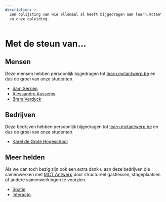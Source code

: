 ```yaml
---
description: >-
  Een oplijsting van wie allemaal al heeft bijgedragen aan learn.mctantwerp.be
  en onze opleiding.
---
```


# Met de steun van...

## Mensen

Deze mensen hebben persoonlijk bijgedragen tot [learn.mctantwerp.be](https://learn.mctantwerp.be) en dus de groei van onze studenten.

* [Sam Serrien](https://www.linkedin.com/in/samserrien/)
* [Alessandro Aussems](https://www.linkedin.com/in/alessandroaussems/)
* [Bram Verdyck](https://www.linkedin.com/in/bramverdyck/)

## Bedrijven

Deze bedrijven hebben persoonlijk bijgedragen tot [learn.mctantwerp.be](https://learn.mctantwerp.be) en dus de groei van onze studenten.

* [Karel de Grote Hogeschool](https://www.kdg.be)

## Meer helden

Als we dan toch bezig zijn ook een extra dank u aan deze bedrijven die samenwerken met [MCT Antwerp](https://www.kdg.be/multimedia-creative-technologies) door structureel gastlessen, stageplaatsen of andere samenwerkingen te voorzien.

* [Spatie](https://spatie.be)
* [Interacto](https://interacto.be)

